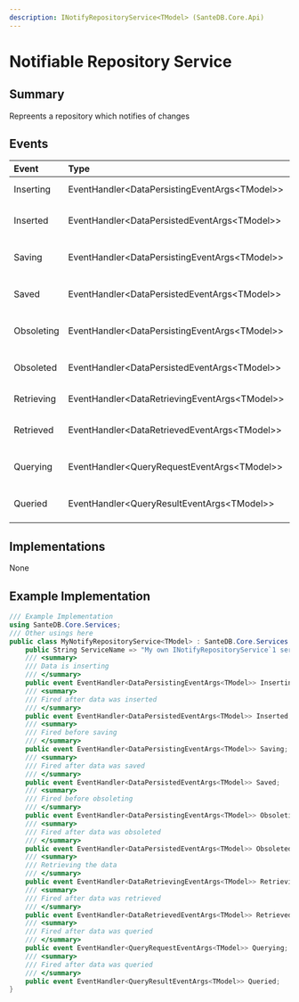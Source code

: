 ```yaml
---
description: INotifyRepositoryService<TModel> (SanteDB.Core.Api)
---
```


# Notifiable Repository Service

## Summary

Repreents a repository which notifies of changes

## Events

| Event | Type | Description |
| :--- | :--- | :--- |
| Inserting | EventHandler&lt;DataPersistingEventArgs&lt;TModel&gt;&gt; | Data is inserting |
| Inserted | EventHandler&lt;DataPersistedEventArgs&lt;TModel&gt;&gt; | Fired after data was inserted |
| Saving | EventHandler&lt;DataPersistingEventArgs&lt;TModel&gt;&gt; | Fired before saving |
| Saved | EventHandler&lt;DataPersistedEventArgs&lt;TModel&gt;&gt; | Fired after data was saved |
| Obsoleting | EventHandler&lt;DataPersistingEventArgs&lt;TModel&gt;&gt; | Fired before obsoleting |
| Obsoleted | EventHandler&lt;DataPersistedEventArgs&lt;TModel&gt;&gt; | Fired after data was obsoleted |
| Retrieving | EventHandler&lt;DataRetrievingEventArgs&lt;TModel&gt;&gt; | Retrieving the data |
| Retrieved | EventHandler&lt;DataRetrievedEventArgs&lt;TModel&gt;&gt; | Fired after data was retrieved |
| Querying | EventHandler&lt;QueryRequestEventArgs&lt;TModel&gt;&gt; | Fired after data was queried |
| Queried | EventHandler&lt;QueryResultEventArgs&lt;TModel&gt;&gt; | Fired after data was queried |

## Implementations

None

## Example Implementation

```csharp
/// Example Implementation
using SanteDB.Core.Services;
/// Other usings here
public class MyNotifyRepositoryService<TModel> : SanteDB.Core.Services.INotifyRepositoryService<TModel> { 
    public String ServiceName => "My own INotifyRepositoryService`1 service";
    /// <summary>
    /// Data is inserting
    /// </summary>
    public event EventHandler<DataPersistingEventArgs<TModel>> Inserting;
    /// <summary>
    /// Fired after data was inserted
    /// </summary>
    public event EventHandler<DataPersistedEventArgs<TModel>> Inserted;
    /// <summary>
    /// Fired before saving
    /// </summary>
    public event EventHandler<DataPersistingEventArgs<TModel>> Saving;
    /// <summary>
    /// Fired after data was saved
    /// </summary>
    public event EventHandler<DataPersistedEventArgs<TModel>> Saved;
    /// <summary>
    /// Fired before obsoleting
    /// </summary>
    public event EventHandler<DataPersistingEventArgs<TModel>> Obsoleting;
    /// <summary>
    /// Fired after data was obsoleted
    /// </summary>
    public event EventHandler<DataPersistedEventArgs<TModel>> Obsoleted;
    /// <summary>
    /// Retrieving the data
    /// </summary>
    public event EventHandler<DataRetrievingEventArgs<TModel>> Retrieving;
    /// <summary>
    /// Fired after data was retrieved
    /// </summary>
    public event EventHandler<DataRetrievedEventArgs<TModel>> Retrieved;
    /// <summary>
    /// Fired after data was queried
    /// </summary>
    public event EventHandler<QueryRequestEventArgs<TModel>> Querying;
    /// <summary>
    /// Fired after data was queried
    /// </summary>
    public event EventHandler<QueryResultEventArgs<TModel>> Queried;
}
```

